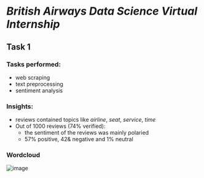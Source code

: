 ﻿# *British Airways Data Science Virtual Internship*

## Task 1
### Tasks performed:
- web scraping
- text preprocessing
- sentiment analysis

### Insights:
- reviews contained topics like *airline*, *seat*, *service*, *time*
- Out of 1000 reviews (74% verified):
  - the sentiment of the reviews was mainly polaried
  - 57% positive, 42& negative and 1% neutral
 
### Wordcloud
![image](https://github.com/user-attachments/assets/e2a268e2-26c7-4e79-b334-6ce234149474)
